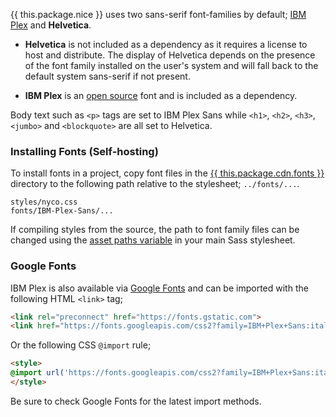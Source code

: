 {{ this.package.nice }} uses two sans-serif font-families by default; [IBM Plex](https://www.ibm.com/plex/) and **Helvetica**.

* **Helvetica** is not included as a dependency as it requires a license to host and distribute. The display of Helvetica depends on the presence of the font family installed on the user's system and will fall back to the default system sans-serif if not present.

* **IBM Plex** is an [open source](https://github.com/IBM/plex) font and is included as a dependency.

Body text such as `<p>` tags are set to IBM Plex Sans while `<h1>`, `<h2>`, `<h3>`, `<jumbo>` and `<blockquote>` are all set to Helvetica.

### Installing Fonts (Self-hosting)

To install fonts in a project, copy font files in the <a href="{{ this.package.cdn.release }}{{ this.package.version }}{{ this.package.cdn.fonts }}">{{ this.package.cdn.fonts }}</a> directory to the following path relative to the stylesheet; `../fonts/...`.

```
styles/nyco.css
fonts/IBM-Plex-Sans/...
```

If compiling styles from the source, the path to font family files can be changed using the [asset paths variable](installation#heading-asset-paths-and-cdn) in your main Sass stylesheet.

### Google Fonts

IBM Plex is also available via [Google Fonts](https://fonts.google.com/specimen/IBM+Plex+Sans?query=ibm+ple&preview.text_type=custom&sidebar.open=true&selection.family=IBM+Plex+Sans:ital,wght@0,400;0,700;1,400;1,700) and can be imported with the following HTML `<link>` tag;

```html
<link rel="preconnect" href="https://fonts.gstatic.com">
<link href="https://fonts.googleapis.com/css2?family=IBM+Plex+Sans:ital,wght@0,400;0,700;1,400;1,700&display=swap" rel="stylesheet">
```

Or the following CSS `@import` rule;

```html
<style>
@import url('https://fonts.googleapis.com/css2?family=IBM+Plex+Sans:ital,wght@0,400;0,700;1,400;1,700&display=swap');
</style>
```

Be sure to check Google Fonts for the latest import methods.
